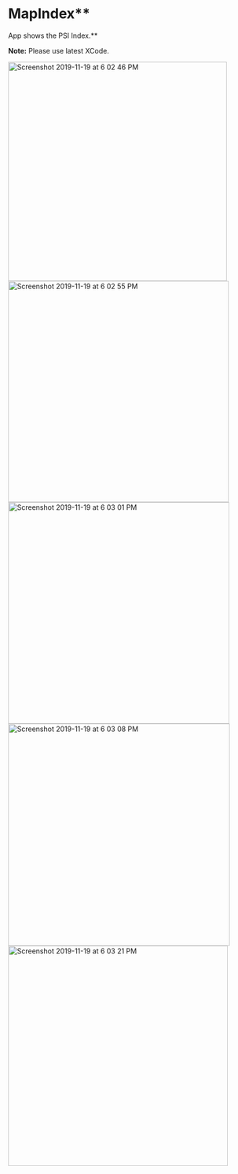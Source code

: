 # MapIndex**
App shows the PSI Index.**

**Note:** Please use latest XCode.

<img width="445" alt="Screenshot 2019-11-19 at 6 02 46 PM" src="https://user-images.githubusercontent.com/16849127/69137308-79823e00-0af7-11ea-93da-0de744d6b4c2.png">

<img width="449" alt="Screenshot 2019-11-19 at 6 02 55 PM" src="https://user-images.githubusercontent.com/16849127/69137306-78e9a780-0af7-11ea-8003-b88fde0ef74c.png">


<img width="450" alt="Screenshot 2019-11-19 at 6 03 01 PM" src="https://user-images.githubusercontent.com/16849127/69137305-78e9a780-0af7-11ea-952f-39952c658b4c.png">


<img width="451" alt="Screenshot 2019-11-19 at 6 03 08 PM" src="https://user-images.githubusercontent.com/16849127/69137303-78e9a780-0af7-11ea-93df-51973cf847b7.png">

<img width="447" alt="Screenshot 2019-11-19 at 6 03 21 PM" src="https://user-images.githubusercontent.com/16849127/69137302-78511100-0af7-11ea-9e30-7716de21ad3c.png">
